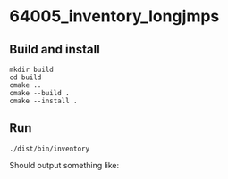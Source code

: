 # 64005_inventory_longjmps

## Build and install

```console
mkdir build
cd build
cmake ..
cmake --build .
cmake --install .
```

## Run

```console
./dist/bin/inventory
```

Should output something like:

```console
```

